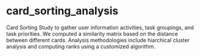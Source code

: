 # card_sorting_analysis

Card Sorting Study to gather user information activities, task groupings, and task priorities. We computed a similarity matrix based on the distance between different cards. Analysis methodologies include hiarchical cluster analysis and computing ranks using a customized algorithm.
